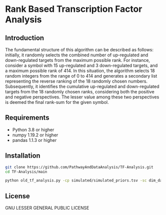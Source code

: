 # Rank Based Transcription Factor Analysis


## Introduction

The fundamental structure of this algorithm can be described as follows: initially, it randomly selects the combined number of up-regulated and down-regulated targets from the maximum possible rank. For instance, consider a symbol with 15 up-regulated and 3 down-regulated targets, and a maximum possible rank of 414. In this situation, the algorithm selects 18 random integers from the range of 0 to 414 and generates a secondary list representing the reverse ranking of the 18 randomly chosen numbers. Subsequently, it identifies the cumulative up-regulated and down-regulated targets from the 18 randomly chosen ranks, considering both the positive and negative perspectives. The lesser value among these two perspectives is deemed the final rank-sum for the given symbol.




## Requirements

- Python 3.8 or higher
- numpy 1.19.2 or higher
- pandas 1.1.3 or higher



## Installation

```bash
git clone https://github.com/PathwayAndDataAnalysis/TF-Analysis.git
cd TF-Analysis/main

python old_tf_analysis.py -cp simulated/simulated_priors.tsv -sc dim_data/simulated_data.tsv -iters 100000 -o simulated/result.tsv -sim 1

```



## License

GNU LESSER GENERAL PUBLIC LICENSE


